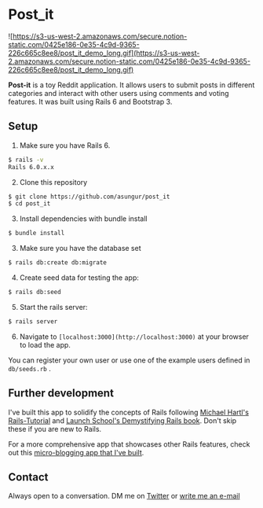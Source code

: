 <h1> Post_it </h1>

![https://s3-us-west-2.amazonaws.com/secure.notion-static.com/0425e186-0e35-4c9d-9365-226c665c8ee8/post_it_demo_long.gif](https://s3-us-west-2.amazonaws.com/secure.notion-static.com/0425e186-0e35-4c9d-9365-226c665c8ee8/post_it_demo_long.gif)

**Post-it** is a toy Reddit application. It allows users to submit posts in different categories and interact with other users using comments and voting features. It was built using Rails 6 and Bootstrap 3.

## Setup

1. Make sure you have Rails 6.

```bash
$ rails -v
Rails 6.0.x.x
```

2. Clone this repository

```bash
$ git clone https://github.com/asungur/post_it
$ cd post_it
```

3. Install dependencies with bundle install

```bash
$ bundle install 
```

3. Make sure you have the database set

```bash
$ rails db:create db:migrate
```

4. Create seed data for testing the app:

```bash
$ rails db:seed
```

5. Start the rails server:

```bash
$ rails server
```

6. Navigate to `[localhost:3000](http://localhost:3000)` at your browser to load the app.

You can register your own user or use one of the example users defined in `db/seeds.rb` .

## Further development

I've built this app to solidify the concepts of Rails following [Michael Hartl's Rails-Tutorial](https://www.railstutorial.org/) and [Launch School's Demystifying Rails book](https://launchschool.com/books/demystifying_rails). Don't skip these if you are new to Rails.

For a more comprehensive app that showcases other Rails features, check out this [micro-blogging app that I've built](https://github.com/asungur/micro-twitter-rails).

## Contact

Always open to a conversation. DM me on [Twitter](https://twitter.com/asungur_) or [write me an e-mail](mailto:sunguralican@gmail.com)

